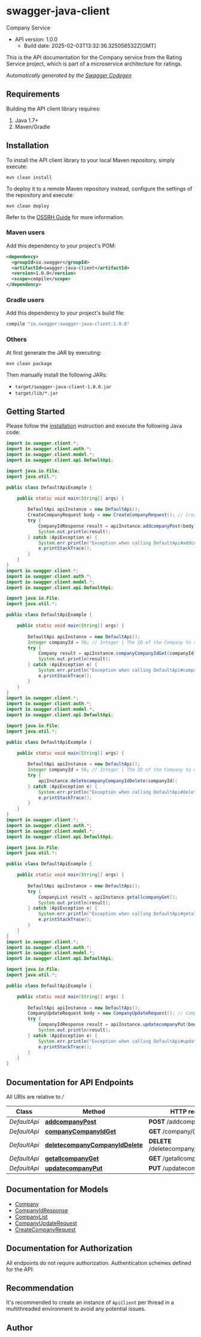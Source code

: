 # swagger-java-client

Company Service
- API version: 1.0.0
  - Build date: 2025-02-03T13:32:36.325056532Z[GMT]

This is the API documentation for the Company service from the Rating Service project, which is part of a microservice architecture for ratings.


*Automatically generated by the [Swagger Codegen](https://github.com/swagger-api/swagger-codegen)*


## Requirements

Building the API client library requires:
1. Java 1.7+
2. Maven/Gradle

## Installation

To install the API client library to your local Maven repository, simply execute:

```shell
mvn clean install
```

To deploy it to a remote Maven repository instead, configure the settings of the repository and execute:

```shell
mvn clean deploy
```

Refer to the [OSSRH Guide](http://central.sonatype.org/pages/ossrh-guide.html) for more information.

### Maven users

Add this dependency to your project's POM:

```xml
<dependency>
  <groupId>io.swagger</groupId>
  <artifactId>swagger-java-client</artifactId>
  <version>1.0.0</version>
  <scope>compile</scope>
</dependency>
```

### Gradle users

Add this dependency to your project's build file:

```groovy
compile "io.swagger:swagger-java-client:1.0.0"
```

### Others

At first generate the JAR by executing:

```shell
mvn clean package
```

Then manually install the following JARs:

* `target/swagger-java-client-1.0.0.jar`
* `target/lib/*.jar`

## Getting Started

Please follow the [installation](#installation) instruction and execute the following Java code:

```java
import io.swagger.client.*;
import io.swagger.client.auth.*;
import io.swagger.client.model.*;
import io.swagger.client.api.DefaultApi;

import java.io.File;
import java.util.*;

public class DefaultApiExample {

    public static void main(String[] args) {
        
        DefaultApi apiInstance = new DefaultApi();
        CreateCompanyRequest body = new CreateCompanyRequest(); // CreateCompanyRequest | 
        try {
            CompanyIdResponse result = apiInstance.addcompanyPost(body);
            System.out.println(result);
        } catch (ApiException e) {
            System.err.println("Exception when calling DefaultApi#addcompanyPost");
            e.printStackTrace();
        }
    }
}
import io.swagger.client.*;
import io.swagger.client.auth.*;
import io.swagger.client.model.*;
import io.swagger.client.api.DefaultApi;

import java.io.File;
import java.util.*;

public class DefaultApiExample {

    public static void main(String[] args) {
        
        DefaultApi apiInstance = new DefaultApi();
        Integer companyId = 56; // Integer | The ID of the Company to retrieve
        try {
            Company result = apiInstance.companyCompanyIdGet(companyId);
            System.out.println(result);
        } catch (ApiException e) {
            System.err.println("Exception when calling DefaultApi#companyCompanyIdGet");
            e.printStackTrace();
        }
    }
}
import io.swagger.client.*;
import io.swagger.client.auth.*;
import io.swagger.client.model.*;
import io.swagger.client.api.DefaultApi;

import java.io.File;
import java.util.*;

public class DefaultApiExample {

    public static void main(String[] args) {
        
        DefaultApi apiInstance = new DefaultApi();
        Integer companyId = 56; // Integer | The ID of the Company to delete
        try {
            apiInstance.deletecompanyCompanyIdDelete(companyId);
        } catch (ApiException e) {
            System.err.println("Exception when calling DefaultApi#deletecompanyCompanyIdDelete");
            e.printStackTrace();
        }
    }
}
import io.swagger.client.*;
import io.swagger.client.auth.*;
import io.swagger.client.model.*;
import io.swagger.client.api.DefaultApi;

import java.io.File;
import java.util.*;

public class DefaultApiExample {

    public static void main(String[] args) {
        
        DefaultApi apiInstance = new DefaultApi();
        try {
            CompanyList result = apiInstance.getallcompanyGet();
            System.out.println(result);
        } catch (ApiException e) {
            System.err.println("Exception when calling DefaultApi#getallcompanyGet");
            e.printStackTrace();
        }
    }
}
import io.swagger.client.*;
import io.swagger.client.auth.*;
import io.swagger.client.model.*;
import io.swagger.client.api.DefaultApi;

import java.io.File;
import java.util.*;

public class DefaultApiExample {

    public static void main(String[] args) {
        
        DefaultApi apiInstance = new DefaultApi();
        CompanyUpdateRequest body = new CompanyUpdateRequest(); // CompanyUpdateRequest | 
        try {
            CompanyIdResponse result = apiInstance.updatecompanyPut(body);
            System.out.println(result);
        } catch (ApiException e) {
            System.err.println("Exception when calling DefaultApi#updatecompanyPut");
            e.printStackTrace();
        }
    }
}
```

## Documentation for API Endpoints

All URIs are relative to */*

Class | Method | HTTP request | Description
------------ | ------------- | ------------- | -------------
*DefaultApi* | [**addcompanyPost**](docs/DefaultApi.md#addcompanyPost) | **POST** /addcompany | 
*DefaultApi* | [**companyCompanyIdGet**](docs/DefaultApi.md#companyCompanyIdGet) | **GET** /company/{companyId} | 
*DefaultApi* | [**deletecompanyCompanyIdDelete**](docs/DefaultApi.md#deletecompanyCompanyIdDelete) | **DELETE** /deletecompany/{companyId} | 
*DefaultApi* | [**getallcompanyGet**](docs/DefaultApi.md#getallcompanyGet) | **GET** /getallcompany | 
*DefaultApi* | [**updatecompanyPut**](docs/DefaultApi.md#updatecompanyPut) | **PUT** /updatecompany | 

## Documentation for Models

 - [Company](docs/Company.md)
 - [CompanyIdResponse](docs/CompanyIdResponse.md)
 - [CompanyList](docs/CompanyList.md)
 - [CompanyUpdateRequest](docs/CompanyUpdateRequest.md)
 - [CreateCompanyRequest](docs/CreateCompanyRequest.md)

## Documentation for Authorization

All endpoints do not require authorization.
Authentication schemes defined for the API:

## Recommendation

It's recommended to create an instance of `ApiClient` per thread in a multithreaded environment to avoid any potential issues.

## Author


